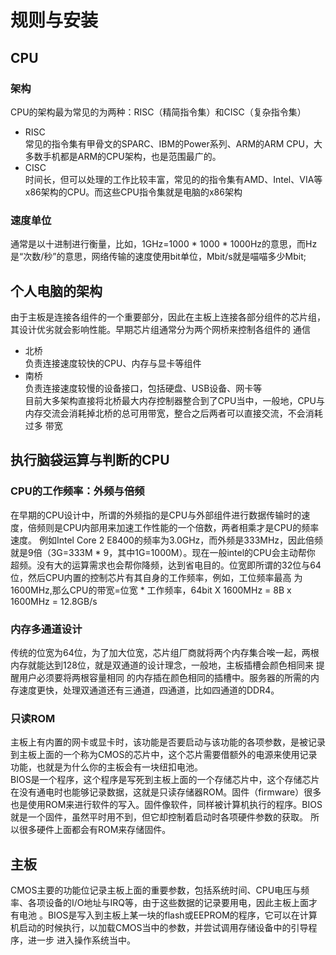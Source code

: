 # 规则与安装
## CPU
### 架构
CPU的架构最为常见的为两种：RISC（精简指令集）和CISC（复杂指令集）
* RISC  
  常见的指令集有甲骨文的SPARC、IBM的Power系列、ARM的ARM CPU，大多数手机都是ARM的CPU架构，也是范围最广的。
* CISC  
  时间长，但可以处理的工作比较丰富，常见的的指令集有AMD、Intel、VIA等x86架构的CPU。而这些CPU指令集就是电脑的x86架构
### 速度单位
通常是以十进制进行衡量，比如，1GHz=1000 * 1000 * 1000Hz的意思，而Hz是“次数/秒”的意思，网络传输的速度使用bit单位，Mbit/s就是喵喵多少Mbit;
## 个人电脑的架构
由于主板是连接各组件的一个重要部分，因此在主板上连接各部分组件的芯片组，其设计优劣就会影响性能。早期芯片组通常分为两个网桥来控制各组件的
通信  
* 北桥  
  负责连接速度较快的CPU、内存与显卡等组件  
* 南桥  
  负责连接速度较慢的设备接口，包括硬盘、USB设备、网卡等  
目前大多架构直接将北桥最大内存控制器整合到了CPU当中，一般地，CPU与内存交流会消耗掉北桥的总可用带宽，整合之后两者可以直接交流，不会消耗过多
带宽
## 执行脑袋运算与判断的CPU
### CPU的工作频率：外频与倍频
在早期的CPU设计中，所谓的外频指的是CPU与外部组件进行数据传输时的速度，倍频则是CPU内部用来加速工作性能的一个倍数，两者相乘才是CPU的频率速度。
例如Intel Core 2 E8400的频率为3.0GHz，而外频是333MHz，因此倍频就是9倍（3G=333M * 9，其中1G=1000M）。现在一般intel的CPU会主动帮你
超频。没有大的运算需求也会帮你降频，达到省电目的。位宽即所谓的32位与64位，然后CPU内置的控制芯片有其自身的工作频率，例如，工位频率最高
为1600MHz,那么CPU的带宽=位宽 * 工作频率，64bit X 1600MHz = 8B x 1600MHz = 12.8GB/s
### 内存多通道设计
传统的位宽为64位，为了加大位宽，芯片组厂商就将两个内存集合唉一起，两根内存就能达到128位，就是双通道的设计理念，一般地，主板插槽会颜色相同来
提醒用户必须要将两根容量相同 的内存插在颜色相同的插槽中。服务器的所需的内存速度更快，处理双通道还有三通道，四通道，比如四通道的DDR4。
### 只读ROM
主板上有内置的网卡或显卡时，该功能是否要启动与该功能的各项参数，是被记录到主板上面的一个称为CMOS的芯片中，这个芯片需要借额外的电源来使用记录
功能，也就是为什么你的主板会有一块纽扣电池。  
BIOS是一个程序，这个程序是写死到主板上面的一个存储芯片中，这个存储芯片在没有通电时也能够记录数据，这就是只读存储器ROM。固件（firmware）很多
也是使用ROM来进行软件的写入。固件像软件，同样被计算机执行的程序。BIOS就是一个固件，虽然平时用不到，但它却控制着启动时各项硬件参数的获取。
所以很多硬件上面都会有ROM来存储固件。  
## 主板
CMOS主要的功能位记录主板上面的重要参数，包括系统时间、CPU电压与频率、各项设备的I/O地址与IRQ等，由于这些数据的记录要用电，因此主板上面才有电池
。BIOS是写入到主板上某一块的flash或EEPROM的程序，它可以在计算机启动的时候执行，以加载CMOS当中的参数，并尝试调用存储设备中的引导程序，进一步
进入操作系统当中。
